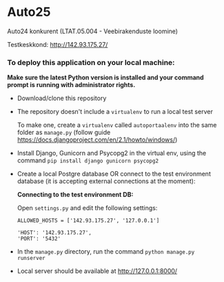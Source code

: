 # Auto25
Auto24 konkurent (LTAT.05.004 - Veebirakenduste loomine)

Testkeskkond: http://142.93.175.27/

### To deploy this application on your local machine:
**__Make sure the latest Python version is installed and your command prompt is running with administrator rights.__**

- Download/clone this repository

- The repository doesn't include a `virtualenv` to run a local test server

  To make one, create a `virtualenv` called `autoportaalenv` into the same folder as `manage.py` 
  (follow guide https://docs.djangoproject.com/en/2.1/howto/windows/)

- Install Django, Gunicorn and Psycopg2 in the virtual env, using the command `pip install django gunicorn psycopg2`

- Create a local Postgre database OR connect to the test environment database (it is accepting external connections at the moment):

  **Connecting to the test environment DB:**
  
  Open `settings.py` and edit the following settings:
  ```
  ALLOWED_HOSTS = ['142.93.175.27', '127.0.0.1']

  'HOST': '142.93.175.27',
  'PORT': '5432'
  ```
- In the `manage.py` directory, run the command `python manage.py runserver`

- Local server should be available at http://127.0.0.1:8000/ 

